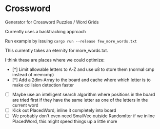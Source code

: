 # Crossword
Generator for Crossword Puzzles / Word Grids

Currently uses a backtracking approach

Run example by issuing `cargo run --release few_more_words.txt`

This currently takes an eternity for more_words.txt.

I think these are places where we could optimize:

- [*] Limit allowable letters to A-Z and use u8 to store them (normal cmp instead of memcmp)
- [*] Add a 2dim-Array to the board and cache where which letter is to make collision detection faster
- [ ] Maybe use an intelligent search algorithm where positions in the board are tried first if they have the same letter as one of the letters in the current word
- [ ] Kick out PlacedWord, inline it completely into board
- [ ] We probably don't even need SmallVec outside RandomIter if we inline PlacedWord, this might speed things up a little more
